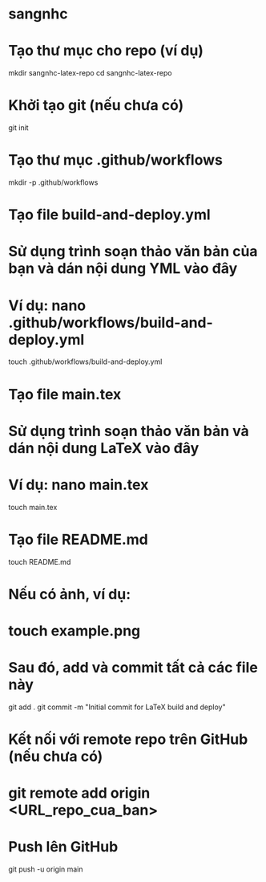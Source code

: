 # sangnhc
# Tạo thư mục cho repo (ví dụ)
mkdir sangnhc-latex-repo
cd sangnhc-latex-repo

# Khởi tạo git (nếu chưa có)
git init

# Tạo thư mục .github/workflows
mkdir -p .github/workflows

# Tạo file build-and-deploy.yml
# Sử dụng trình soạn thảo văn bản của bạn và dán nội dung YML vào đây
# Ví dụ: nano .github/workflows/build-and-deploy.yml
touch .github/workflows/build-and-deploy.yml

# Tạo file main.tex
# Sử dụng trình soạn thảo văn bản và dán nội dung LaTeX vào đây
# Ví dụ: nano main.tex
touch main.tex

# Tạo file README.md
touch README.md

# Nếu có ảnh, ví dụ:
# touch example.png

# Sau đó, add và commit tất cả các file này
git add .
git commit -m "Initial commit for LaTeX build and deploy"

# Kết nối với remote repo trên GitHub (nếu chưa có)
# git remote add origin <URL_repo_cua_ban>

# Push lên GitHub
git push -u origin main